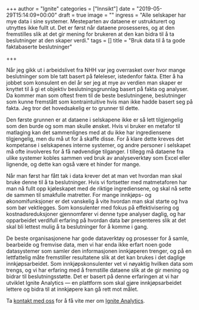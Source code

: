 +++
author = "Ignite"
categories = ["Innsikt"]
date = "2019-05-29T15:14:09+00:00"
draft = true
image = ""
ingress = "Alle selskaper har mye data i sine systemer. Mesteparten av dataene er ustrukturert og utnyttes ikke fullt ut. Det er først når dataene prosesseres, og at den fremstilles slik at det gir mening for brukeren at den kan bidra til å ta beslutninger at den skaper verdi."
tags = []
title = "Bruk data til å ta gode faktabaserte beslutninger"

+++

Når jeg gikk ut i arbeidslivet fra NHH var jeg overrasket over hvor mange beslutninger som ble tatt basert på føleleser, istedenfor fakta. Etter å ha jobbet som konsulent en del år ser jeg at mye av verdien man skaper er knyttet til å gi et objektiv beslutningsgrunnlag basert på fakta og analyser. Da kommer man som oftest frem til de beste beslutningene, beslutninger som kunne fremstått som kontraintuitive hvis man ikke hadde basert seg på fakta. Jeg tror det hovedsakelig er to grunner til dette.

Den første grunnen er at dataene i selskapene ikke er så lett tilgjengelig som den burde og som man skulle ønsket. Hvis vi bruker en metafor til matlaging kan det sammenlignes med at du ikke har ingrediensene tilgjengelig, men du må ut for å skaffe disse. For å klare dette kreves det kompetanse i selskapenes interne systemer, og andre personer i selskapet må ofte involveres for å få nødvendige tilganger. I tillegg må dataene fra ulike systemer kobles sammen ved bruk av analyseverktøy som Excel eller lignende, og dette kan også være et hinder for mange.

Når man først har fått tak i data krever det at man vet hvordan man skal bruke denne til å ta beslutninger. Hvis vi fortsetter med matmetaforen har man nå fullt opp kjøleskapet med de riktige ingrediensene, og skal nå sette de sammen til smakfulle matretter. For mange innkjøps- og økonomifunksjoner er det vanskelig å vite hvordan man skal starte og hva som bør vektlegges. Som konsulenter med fokus på effektivisering og kostnadsreduksjoner gjennomfører vi denne type analyser daglig, og har opparbeidet verdifull erfaring på hvordan data bør presenteres slik at det skal bli lettest mulig å ta beslutninger for å komme i gang.

De beste organisasjonene har gode dataverktøy og prosesser for å samle, bearbeide og fremvise data, men vi har enda ikke erfart noen gode datasystemer som samler den informasjonen innkjøperen trenger, og på en lettfattelig måte fremstiller resultatene slik at det kan brukes i det daglige innkjøpsarbeidet. Som innkjøpskonsulenter vet vi nøyaktig hvilken data som trengs, og vi har erfaring med å fremstille dataene slik at de gir mening og bidrar til beslutningsstøtte. Det er basert på denne erfaringen at vi har utviklet Ignite Analytics — en plattform som skal gjøre innkjøpsarbeidet lettere og bidra til at innkjøpere kan gå rett mot målet.

Ta [kontakt med oss](https://www.ignite.no/kontakt-oss/) for å få vite mer om [Ignite Analytics](https://www.ignite.no/ignite-analytics/).
